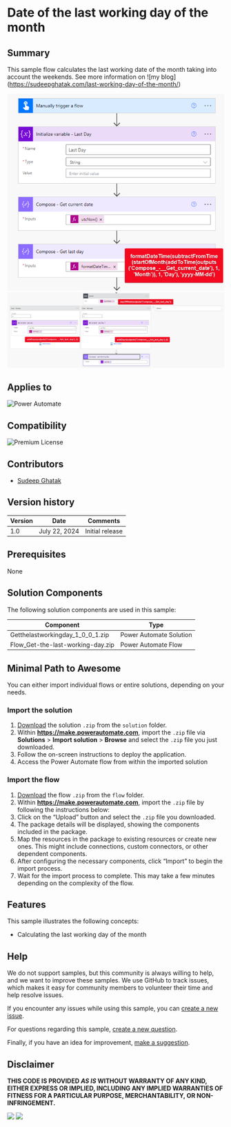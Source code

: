 # Date of the last working day of the month

## Summary

This sample flow calculates the last working date of the month taking into account the weekends. See more information on ![my blog] (https://sudeepghatak.com/last-working-day-of-the-month/)


![image](./assets/flow1.png)
![image](./assets/flow2.png)

## Applies to

![Power Automate](https://img.shields.io/badge/Power%20Automate-yes-green "Yes")

## Compatibility

![Premium License](https://img.shields.io/badge/Premium%20License-not%20applicable-red.svg "Not applicable")

## Contributors

* [Sudeep Ghatak](https://www.linkedin.com/in/sudeepghatak/)

## Version history

Version|Date|Comments
-------|----|--------
1.0|July 22, 2024|Initial release

## Prerequisites

None

## Solution Components

The following solution components are used in this sample:

Component|Type
---------|-----
Getthelastworkingday_1_0_0_1.zip | Power Automate Solution
Flow_Get-the-last-working-day.zip | Power Automate Flow

## Minimal Path to Awesome

You can either import individual flows or entire solutions, depending on your needs. 


### Import the solution
1. [Download](./solution/Getthelastworkingday_1_0_0_1.zip) the solution `.zip` from the `solution` folder.
2. Within **https://make.powerautomate.com**, import the `.zip` file via **Solutions** > **Import solution** > **Browse** and select the `.zip` file you just downloaded.
3. Follow the on-screen instructions to deploy the application.
4. Access the Power Automate flow from within the imported solution

### Import the flow
1. [Download](./flow/Flow_Get-the-last-working-day.zip) the flow `.zip` from the `flow` folder.
2. Within **https://make.powerautomate.com**, import the `.zip` file by following the instructions below:
3. Click on the “Upload” button and select the `.zip` file you downloaded.
4. The package details will be displayed, showing the components included in the package.
5. Map the resources in the package to existing resources or create new ones. This might include connections, custom connectors, or other dependent components.
6. After configuring the necessary components, click “Import” to begin the import process.
7. Wait for the import process to complete. This may take a few minutes depending on the complexity of the flow.

## Features

This sample illustrates the following concepts:

* Calculating the last working day of the month

## Help

We do not support samples, but this community is always willing to help, and we want to improve these samples. We use GitHub to track issues, which makes it easy for  community members to volunteer their time and help resolve issues.

If you encounter any issues while using this sample, you can [create a new issue](https://github.com/pnp/powerapps-samples/issues/new?assignees=&labels=Needs%3A+Triage+%3Amag%3A%2Ctype%3Abug-suspected&template=bug-report.yml&sample=json-string-generator&authors=@shaheerahmadch&title=json-string-generator%20-%20).

For questions regarding this sample, [create a new question](https://github.com/pnp/powerapps-samples/issues/new?assignees=&labels=Needs%3A+Triage+%3Amag%3A%2Ctype%3Abug-suspected&template=question.yml&sample=json-string-generator&authors=@shaheerahmadch&title=json-string-generator%20-%20).

Finally, if you have an idea for improvement, [make a suggestion](https://github.com/pnp/powerapps-samples/issues/new?assignees=&labels=Needs%3A+Triage+%3Amag%3A%2Ctype%3Abug-suspected&template=suggestion.yml&sample=json-string-generator&authors=@shaheerahmadch&title=json-string-generator%20-%20).

## Disclaimer

**THIS CODE IS PROVIDED *AS IS* WITHOUT WARRANTY OF ANY KIND, EITHER EXPRESS OR IMPLIED, INCLUDING ANY IMPLIED WARRANTIES OF FITNESS FOR A PARTICULAR PURPOSE, MERCHANTABILITY, OR NON-INFRINGEMENT.**

<img src="./assets/Screenshot 2023-11-06 191309.png" />

<img src="https://m365-visitor-stats.azurewebsites.net/powerplatform-samples/samples/json-string-generator" />
